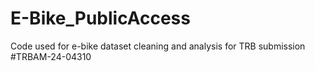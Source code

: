 # E-Bike_PublicAccess
Code used for e-bike dataset cleaning and analysis for TRB submission #TRBAM-24-04310
